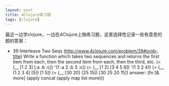 ```yaml
---
layout: post
title: 4Clojure练习题
tags: [clojure]
---
```


最近一边学clojure，一边在4Clojure上做练习题，这里选择性记录一些有意思的题的答案：

* 39 Interleave Two Seqs (http://www.4clojure.com/problem/39#prob-title) 
  Write a function which takes two sequences and returns the first item from each, then the second item from each, then the third, etc. 
  (= (__ [1 2 3] [:a :b :c]) '(1 :a 2 :b 3 :c)) 
  (= (__ [1 2] [3 4 5 6]) '(1 3 2 4)) 
  (= (__ [1 2 3 4] [5]) [1 5]) 
  (= (__ [30 20] [25 15]) [30 25 20 15]) 
  answer: (fn [& more] (apply concat (apply map list more)))




